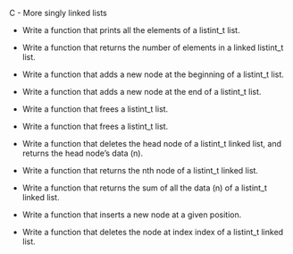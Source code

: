 C - More singly linked lists

 - Write a function that prints all the elements of a listint_t list.

 - Write a function that returns the number of elements in a linked listint_t list.

 - Write a function that adds a new node at the beginning of a listint_t list.

 - Write a function that adds a new node at the end of a listint_t list.

 - Write a function that frees a listint_t list.

 - Write a function that frees a listint_t list.

 - Write a function that deletes the head node of a listint_t linked list, and returns the head node’s data (n).

 - Write a function that returns the nth node of a listint_t linked list.

 - Write a function that returns the sum of all the data (n) of a listint_t linked list.

 - Write a function that inserts a new node at a given position.

 - Write a function that deletes the node at index index of a listint_t linked list.

